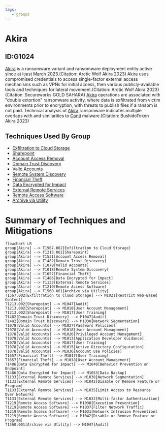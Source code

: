 ```yaml
---
tags:
   - groups
---
```

# Akira
## ID:G1024
[Akira](/mitre/groups/G1024) is a ransomware variant and ransomware deployment entity active since at least March 2023.(Citation: Arctic Wolf Akira 2023) [Akira](/mitre/groups/G1024) uses compromised credentials to access single-factor external access mechanisms such as VPNs for initial access, then various publicly-available tools and techniques for lateral movement.(Citation: Arctic Wolf Akira 2023)(Citation: Secureworks GOLD SAHARA) [Akira](/mitre/groups/G1024) operations are associated with "double extortion" ransomware activity, where data is exfiltrated from victim environments prior to encryption, with threats to publish files if a ransom is not paid. Technical analysis of [Akira](/mitre/software/S1129) ransomware indicates multiple overlaps with and similarities to [Conti](/mitre/software/S0575) malware.(Citation: BushidoToken Akira 2023)
## Techniques Used By Group
* [Exfiltration to Cloud Storage](techniques/T1567/002)
* [Sharepoint](techniques/T1213/002)
* [Account Access Removal](techniques/T1531)
* [Domain Trust Discovery](techniques/T1482)
* [Valid Accounts](techniques/T1078)
* [Remote System Discovery](techniques/T1018)
* [Financial Theft](techniques/T1657)
* [Data Encrypted for Impact](techniques/T1486)
* [External Remote Services](techniques/T1133)
* [Remote Access Software](techniques/T1219)
* [Archive via Utility](techniques/T1560/001)

# Summary of Techniques and Mitigations
```mermaid
flowchart LR
group[Akira] --> T1567.002[Exfiltration to Cloud Storage]
group[Akira] --> T1213.002[Sharepoint]
group[Akira] --> T1531[Account Access Removal]
group[Akira] --> T1482[Domain Trust Discovery]
group[Akira] --> T1078[Valid Accounts]
group[Akira] --> T1018[Remote System Discovery]
group[Akira] --> T1657[Financial Theft]
group[Akira] --> T1486[Data Encrypted for Impact]
group[Akira] --> T1133[External Remote Services]
group[Akira] --> T1219[Remote Access Software]
group[Akira] --> T1560.001[Archive via Utility]
T1567.002[Exfiltration to Cloud Storage] --> M1021[Restrict Web-Based Content]
T1213.002[Sharepoint] --> M1047[Audit]
T1213.002[Sharepoint] --> M1018[User Account Management]
T1213.002[Sharepoint] --> M1017[User Training]
T1482[Domain Trust Discovery] --> M1047[Audit]
T1482[Domain Trust Discovery] --> M1030[Network Segmentation]
T1078[Valid Accounts] --> M1027[Password Policies]
T1078[Valid Accounts] --> M1018[User Account Management]
T1078[Valid Accounts] --> M1026[Privileged Account Management]
T1078[Valid Accounts] --> M1013[Application Developer Guidance]
T1078[Valid Accounts] --> M1017[User Training]
T1078[Valid Accounts] --> M1015[Active Directory Configuration]
T1078[Valid Accounts] --> M1036[Account Use Policies]
T1657[Financial Theft] --> M1017[User Training]
T1657[Financial Theft] --> M1018[User Account Management]
T1486[Data Encrypted for Impact] --> M1040[Behavior Prevention on Endpoint]
T1486[Data Encrypted for Impact] --> M1053[Data Backup]
T1133[External Remote Services] --> M1030[Network Segmentation]
T1133[External Remote Services] --> M1042[Disable or Remove Feature or Program]
T1133[External Remote Services] --> M1035[Limit Access to Resource Over Network]
T1133[External Remote Services] --> M1032[Multi-factor Authentication]
T1219[Remote Access Software] --> M1038[Execution Prevention]
T1219[Remote Access Software] --> M1037[Filter Network Traffic]
T1219[Remote Access Software] --> M1031[Network Intrusion Prevention]
T1219[Remote Access Software] --> M1042[Disable or Remove Feature or Program]
T1560.001[Archive via Utility] --> M1047[Audit]
```
